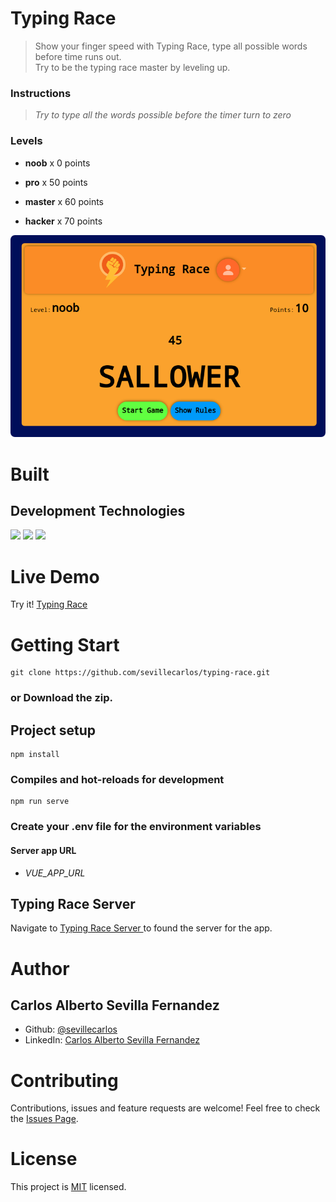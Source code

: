 # Typing Race
> Show your finger speed with Typing Race, type all possible words before time runs out.<br>
> Try to be the typing race master by leveling up.

### Instructions
> *Try to type all the words possible before the timer turn to zero*

### Levels
* **noob** x 0 points

* **pro** x 50 points

* **master** x 60 points

* **hacker** x 70 points

![Typing Race Image!](/assets/images/typing-race-image.png "Typing Race")

# Built
## Development Technologies
![](https://img.shields.io/badge/Front--End-Vue-green)
![](https://img.shields.io/badge/Progamming--Language-JavaScript-yellow)
![](https://img.shields.io/badge/Library-Vuex-green)
# Live Demo
Try it! [Typing Race ](https://typing-race-app.netlify.app/)

# Getting Start
```
git clone https://github.com/sevillecarlos/typing-race.git
```
### or Download the zip.
## Project setup
```
npm install
```
### Compiles and hot-reloads for development
```
npm run serve
```
### Create your .env file for the environment variables
#### Server app URL
* *VUE_APP_URL*

## Typing Race Server
Navigate to [Typing Race Server ](https://github.com/sevillecarlos/typing-race-beckend) to found the server for the app.

# Author
## Carlos Alberto Sevilla Fernandez
* Github: [@sevillecarlos](https://github.com/sevillecarlos)
* LinkedIn: [Carlos Alberto Sevilla Fernandez](https://github.com/sevillecarlos)

# Contributing
Contributions, issues and feature requests are welcome!
Feel free to check the [Issues Page](https://github.com/sevillecarlos/typing-race/issues).

# License
This project is [MIT](https://opensource.org/licenses/MIT) licensed.



